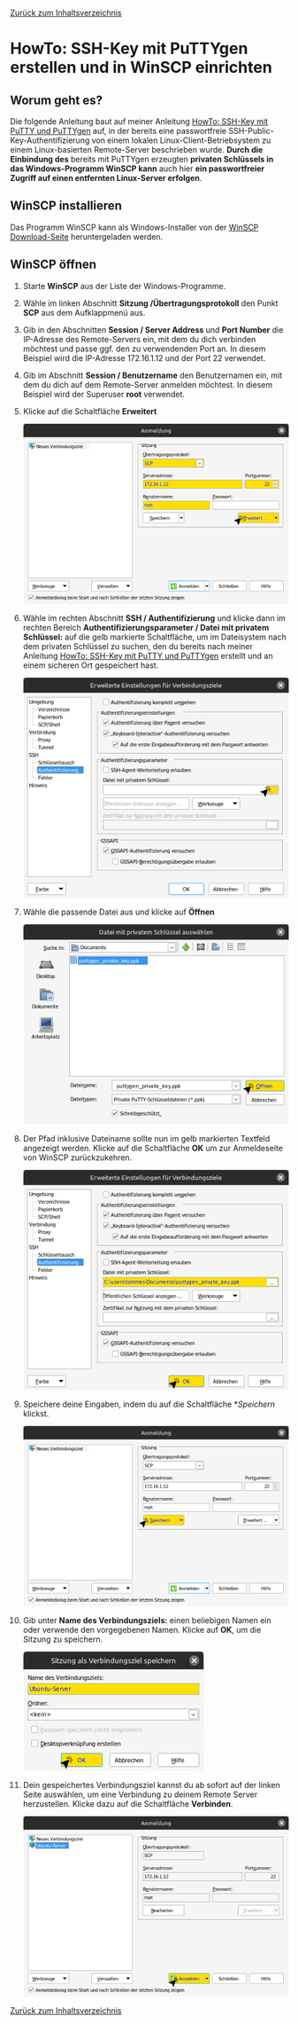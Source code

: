 [Zurück zum Inhaltsverzeichnis](https://github.com/toafez/Tutorials)

# HowTo: SSH-Key mit PuTTYgen erstellen und in WinSCP einrichten

## Worum geht es?
Die folgende Anleitung baut auf meiner Anleitung [HowTo: SSH-Key mit PuTTY und PuTTYgen](https://github.com/toafez/HowTo_Windows.SSH.PuTTY.PuTTYgen) auf, in der bereits eine passwortfreie SSH-Public-Key-Authentifizierung von einem lokalen Linux-Client-Betriebsystem zu einem Linux-basierten Remote-Server beschrieben wurde. **Durch die Einbindung des** bereits mit PuTTYgen erzeugten **privaten Schlüssels in das Windows-Programm WinSCP kann** auch hier **ein passwortfreier Zugriff auf einen entfernten Linux-Server erfolgen**.

## WinSCP installieren
Das Programm WinSCP kann als Windows-Installer von der [WinSCP Download-Seite](https://winscp.net/eng/download.php) heruntergeladen werden.

## WinSCP öffnen
1. Starte **WinSCP** aus der Liste der Windows-Programme.
2. Wähle im linken Abschnitt **Sitzung /Übertragungsprotokoll** den Punkt **SCP** aus dem Aufklappmenü aus.
3. Gib in den Abschnitten **Session / Server Address** und **Port Number** die IP-Adresse des Remote-Servers ein, mit dem du dich verbinden möchtest und passe ggf. den zu verwendenden Port an. In diesem Beispiel wird die IP-Adresse 172.16.1.12 und der Port 22 verwendet.
4.  Gib im Abschnitt **Session / Benutzername** den Benutzernamen ein, mit dem du dich auf dem Remote-Server anmelden möchtest. In diesem Beispiel wird der Superuser **root** verwendet.
5. Klicke auf die Schaltfläche **Erweitert**

    ![SSH-Key_PuTTYgen_WinSCP_010](/images/SSH-Key_PuTTYgen_WinSCP_010.png)

6. Wähle im rechten Abschnitt **SSH / Authentifizierung** und klicke dann im rechten Bereich **Authentifizierungsparameter / Datei mit privatem Schlüssel:** auf die gelb markierte Schaltfläche, um im Dateisystem nach dem privaten Schlüssel zu suchen, den du bereits nach meiner Anleitung [HowTo: SSH-Key mit PuTTY und PuTTYgen](https://github.com/toafez/HowTo_Windows.SSH.PuTTY.PuTTYgen) erstellt und an einem sicheren Ort gespeichert hast.

    ![SSH-Key_PuTTYgen_WinSCP_020](/images/SSH-Key_PuTTYgen_WinSCP_020.png)

7. Wähle die passende Datei aus und klicke auf **Öffnen**

    ![SSH-Key_PuTTYgen_WinSCP_030](/images/SSH-Key_PuTTYgen_WinSCP_030.png)

8. Der Pfad inklusive Dateiname sollte nun im gelb markierten Textfeld angezeigt werden. Klicke auf die Schaltfläche **OK** um zur Anmeldeseite von WinSCP zurückzukehren.

    ![SSH-Key_PuTTYgen_WinSCP_040](/images/SSH-Key_PuTTYgen_WinSCP_040.png)

9. Speichere deine Eingaben, indem du auf die Schaltfläche **Speichern* klickst.

    ![SSH-Key_PuTTYgen_WinSCP_050](/images/SSH-Key_PuTTYgen_WinSCP_050.png)

10. Gib unter **Name des Verbindungsziels:** einen beliebigen Namen ein oder verwende den vorgegebenen Namen. Klicke auf **OK**, um die Sitzung zu speichern.

    ![SSH-Key_PuTTYgen_WinSCP_060](/images/SSH-Key_PuTTYgen_WinSCP_060.png)

11. Dein gespeichertes Verbindungsziel kannst du ab sofort auf der linken Seite auswählen, um eine Verbindung zu deinem Remote Server herzustellen. Klicke dazu auf die Schaltfläche **Verbinden**.

    ![SSH-Key_PuTTYgen_WinSCP_070](/images/SSH-Key_PuTTYgen_WinSCP_070.png)

[Zurück zum Inhaltsverzeichnis](https://github.com/toafez/Tutorials)
